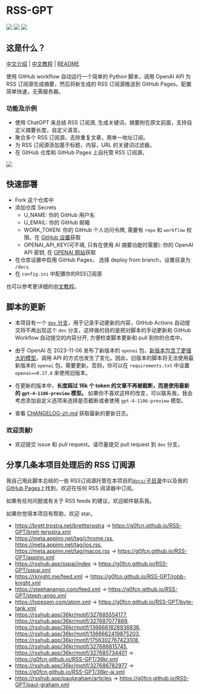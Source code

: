 # RSS-GPT

[![](https://img.shields.io/github/last-commit/yinan-c/RSS-GPT/dev?label=updated)](https://github.com/yinan-c/RSS-GPT/tree/dev)
[![](https://img.shields.io/github/last-commit/yinan-c/RSS-GPT/main?label=feeds%20refreshed)](https://yinan-c.github.io/RSS-GPT/)
[![](https://img.shields.io/github/license/yinan-c/RSS-GPT)](https://github.com/yinan-c/RSS-GPT/blob/master/LICENSE)


## 这是什么？

[中文介绍](https://yinan-c.github.io/rss-gpt.html) | [中文教程](https://yinan-c.github.io/rss-gpt-manual-zh.html) | [README](README.md)

使用 GitHub workflow 自动运行一个简单的 Python 脚本，调用 OpenAI API 为 RSS 订阅源生成摘要，然后将新生成的 RSS 订阅源推送到 GitHub Pages。配置简单快速，无需服务器。

### 功能及示例

- 使用 ChatGPT 来总结 RSS 订阅源, 生成关键词，摘要附在原文前面，支持自定义摘要长度，自定义语言。
- 聚合多个 RSS 订阅源，去除重复文章，用单一地址订阅。
- 为 RSS 订阅源添加基于标题，内容，URL 的关键词过滤器。
- 在 GitHub 仓库和 GitHub Pages 上自托管 RSS 订阅源。

![](https://i.imgur.com/7darABv.jpg)

## 快速部署

- Fork 这个仓库中
- 添加仓库 Secrets
    - U_NAME: 你的 GitHub 用户名
    - U_EMAIL: 你的 GitHub 邮箱
    - WORK_TOKEN: 你的 GitHub 个人访问令牌, 需要有 `repo` 和 `workflow` 权限。在 [GitHub 设置](https://github.com/settings/tokens/new)获取
    - OPENAI_API_KEY(可不填, 只有在使用 AI 摘要功能时需要): 你的 OpenAI API 密钥, 在 [OPENAI 网站](https://platform.openai.com/account/api-keys)获取
- 在仓库设置中启用 GitHub Pages， 选择 deploy from branch，设置目录为 `/docs`.
- 在 `config.ini` 中配置你的RSS订阅源

也可以参考更详细的[中文教程](https://yinan-c.github.io/rss-gpt-manual-zh.html)。

## 脚本的更新

- 本项目有一个 [`dev` 分支](https://github.com/yinan-c/RSS-GPT/tree/dev)，用于记录手动更新的内容，GitHub Actions 自动提交将不再出现这个 `dev` 分支，这样做的目的是把对脚本的手动更新和 GitHub Workflow 自动提交的内容分开, 方便检查脚本更新和 pull 到你的仓库中。

- 由于 OpenAI 在 2023-11-06 发布了新版本的 `openai` 包，[新版本包含了更强大的模型](https://openai.com/blog/new-models-and-developer-products-announced-at-devday)，调用 API 的方式也发生了变化。因此，旧版本的脚本将无法使用最新版本的 `openai` 包，需要更新。否则，你可以在 `requirements.txt` 中设置 `openai==0.27.8` 来使用旧版本。
- 在更新的版本中，**长度超过 16k 个 token 的文章不再被截断，而是使用最新的 `gpt-4-1106-preview` 模型。** 如果你不喜欢这样的改变，可以联系我，我会考虑添加自定义选项来选择是否截断或者使用 `gpt-4-1106-preview` 模型。

- 查看 [CHANGELOG-zh.md](CHANGELOG-zh.md) 获取最新的更新日志。

### 欢迎贡献!

- 欢迎提交 issue 和 pull request。请尽量提交 pull request 到 `dev` 分支。

## 分享几条本项目处理后的 RSS 订阅源

我自己用此脚本总结的一些 RSS订阅源托管在本项目的[`docs/`子目录](https://github.com/yinan-c/RSS-GPT/tree/main/docs)中以及我的 [GitHub Pages](https://yinan-c.github.io/RSS-GPT/)上找到。欢迎在任何 RSS 阅读器中订阅。

如果有任何问题或有关于 RSS feeds 的建议，欢迎邮件联系我。

如果你觉得本项目有帮助，欢迎 star。

- https://brett.trpstra.net/brettterpstra -> https://g0fcn.github.io/RSS-GPT/brett-terpstra.xml
- https://meta.appinn.net/tag/chrome.rss, https://meta.appinn.net/tag/ios.rss, https://meta.appinn.net/tag/macos.rss -> https://g0fcn.github.io/RSS-GPT/appinn.xml
- https://rsshub.app/sspai/index -> https://g0fcn.github.io/RSS-GPT/sspai.xml
- https://rknight.me/feed.xml -> https://g0fcn.github.io/RSS-GPT/robb-knight.xml
- https://stephanango.com/feed.xml -> https://g0fcn.github.io/RSS-GPT/steph-ango.xml
- https://lopespm.com/atom.xml -> https://g0fcn.github.io/RSS-GPT/byte-tank.xml
- https://rsshub.app/36kr/motif/327685554177, https://rsshub.app/36kr/motif/327687077889, https://rsshub.app/36kr/motif/1366661828936836, https://rsshub.app/36kr/motif/1366662419875203, https://rsshub.app/36kr/motif/1756302767423108, https://rsshub.app/36kr/motif/327686815745, https://rsshub.app/36kr/motif/327685734401 -> https://g0fcn.github.io/RSS-GPT/36kr.xml
- https://rsshub.app/36kr/motif/327686782977 -> https://g0fcn.github.io/RSS-GPT/36kr-ai.xml
- https://rsshub.app/paulgraham/articles -> https://g0fcn.github.io/RSS-GPT/paul-graham.xml
